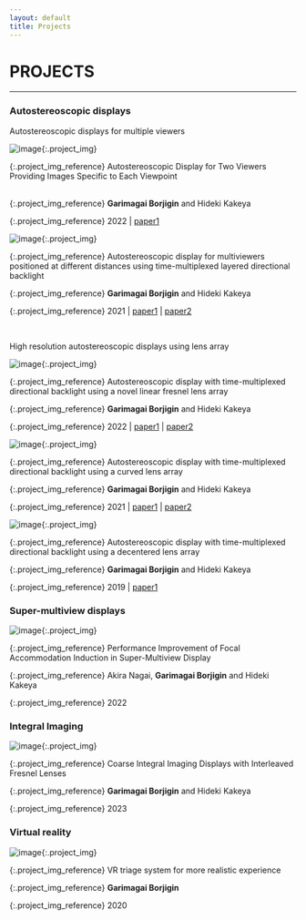 ```yaml
---
layout: default
title: Projects
---
```


# PROJECTS
---

### Autostereoscopic displays

Autostereoscopic displays for multiple viewers
<div class="div_table_threeThird">

<div class="div_table_oneThird" markdown="1">

![image]({{site.baseurl}}/public/images/TwoViewers256.jpg){:.project_img}

{:.project_img_reference}
Autostereoscopic Display for Two Viewers Providing Images Specific to Each Viewpoint <br/><br/>

{:.project_img_reference}
**Garimagai Borjigin** and Hideki Kakeya

{:.project_img_reference}
2022 \|  [paper1](https://doi.org/10.1364/OE.489879)

</div>

<div class="div_table_oneThird" markdown="1">

![image]({{site.baseurl}}/public/images/PDLC256.jpg){:.project_img}

{:.project_img_reference}
Autostereoscopic display for multiviewers positioned at different distances using time-multiplexed layered directional backlight

{:.project_img_reference}
**Garimagai Borjigin** and Hideki Kakeya

{:.project_img_reference}
2021 \|  [paper1](https://doi.org/10.1364/AO.423012) \| [paper2](https://doi.org/10.1002/sdtp.14202)

</div>


</div>

<br/>

High resolution autostereoscopic displays using lens array



<div class="div_table_threeThird">

<div class="div_table_oneThird" markdown="1">

![image]({{site.baseurl}}/public/images/InterleavedLens256.png){:.project_img}

{:.project_img_reference}
Autostereoscopic display with time-multiplexed directional backlight using a novel linear fresnel lens array

{:.project_img_reference}
**Garimagai Borjigin** and Hideki Kakeya

{:.project_img_reference}
2022  \| [paper1](https://doi.org/10.1364/OL.446701) \| [paper2](https://confit.atlas.jp/guide/event-img/idw2020/3D3-04/public/pdf_archive?type=in)

</div>

<div class="div_table_oneThird" markdown="1">

![image]({{site.baseurl}}/public/images/CurvedLens.jpg){:.project_img}

{:.project_img_reference}
Autostereoscopic display with time-multiplexed directional backlight using a curved lens array

{:.project_img_reference}
**Garimagai Borjigin** and Hideki Kakeya

{:.project_img_reference}
2021 \| [paper1](https://doi.org/10.3169/mta.9.80) \| [paper2](https://confit.atlas.jp/guide/event-img/idw2019/3DSA5_3D5-4/public/pdf_archive?type=in)

</div>

<div class="div_table_oneThird" markdown="1">

![image]({{site.baseurl}}/public/images/DecenteredLens.jpg){:.project_img}

{:.project_img_reference}
Autostereoscopic display with time-multiplexed directional backlight using a decentered lens array

{:.project_img_reference}
**Garimagai Borjigin** and Hideki Kakeya

{:.project_img_reference}
2019  \| [paper1](https://doi.org/10.1364/DH.2019.W2A.2)

</div>



</div>



### Super-multiview displays

<div class="div_table_threeThird">

<div class="div_table_oneThird" markdown="1">

![image]({{site.baseurl}}/public/images/SuperMultiview.jpg){:.project_img}

{:.project_img_reference}
Performance Improvement of Focal Accommodation Induction in Super-Multiview Display

{:.project_img_reference}
Akira Nagai, **Garimagai Borjigin** and Hideki Kakeya 

{:.project_img_reference}
2022

</div>

</div>

### Integral Imaging

<div class="div_table_threeThird">

<div class="div_table_oneThird" markdown="1">

![image]({{site.baseurl}}/public/images/IntegralImaging.jpg){:.project_img}

{:.project_img_reference}
Coarse Integral Imaging Displays with Interleaved Fresnel Lenses

{:.project_img_reference}
**Garimagai Borjigin** and Hideki Kakeya 

{:.project_img_reference}
2023

</div>

</div>

### Virtual reality

<div class="div_table_threeThird">

<div class="div_table_oneThird" markdown="1">

![image]({{site.baseurl}}/public/images/VR.jpg){:.project_img}

{:.project_img_reference}
VR triage system for more realistic experience 

{:.project_img_reference}
**Garimagai Borjigin**

{:.project_img_reference}
2020

</div>

</div>